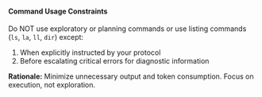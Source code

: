 #### **Command Usage Constraints**

Do NOT use exploratory or planning commands or use listing commands (`ls`, `la`, `ll`, `dir`) except:
1. When explicitly instructed by your protocol
2. Before escalating critical errors for diagnostic information

**Rationale:** Minimize unnecessary output and token consumption. Focus on execution, not exploration.
